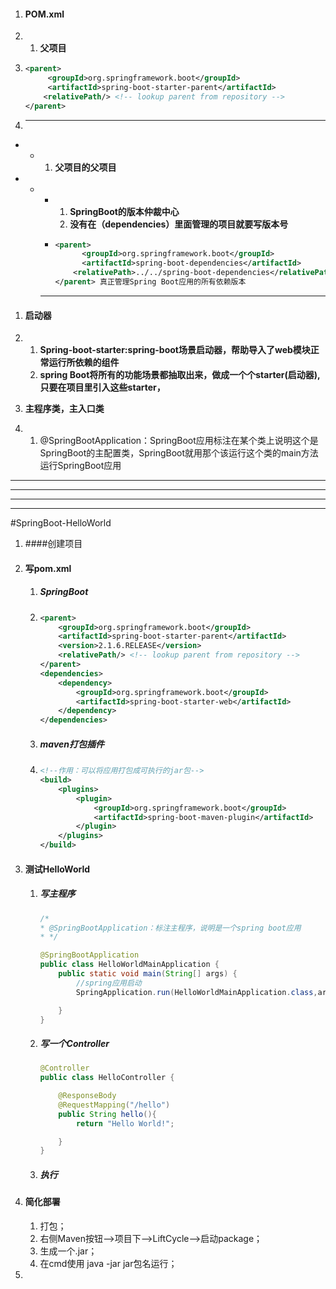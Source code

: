 1. #### POM.xml

2. 1. **父项目**

3. ```xml
   <parent>    
       	<groupId>org.springframework.boot</groupId>  
       	<artifactId>spring-boot-starter-parent</artifactId>    								<version>2.1.6.RELEASE</version>  
       <relativePath/> <!-- lookup parent from repository --> 
   </parent>
   ```

4. ---

- - 1. **父项目的父项目**

- - - 1. **SpringBoot的版本仲裁中心**
      2. **没有在（dependencies）里面管理的项目就要写版本号**

    - ```xml
      <parent> 
          	<groupId>org.springframework.boot</groupId>
          	<artifactId>spring-boot-dependencies</artifactId> 			<version>2.1.6.RELEASE</version>
          <relativePath>../../spring-boot-dependencies</relativePath>
      </parent> 真正管理Spring Boot应用的所有依赖版本
      ```

    - ---

1. #### 启动器

2. 1. **Spring-boot-starter:spring-boot场景启动器，帮助导入了web模块正常运行所依赖的组件**
   2. **spring Boot将所有的功能场景都抽取出来，做成一个个starter(启动器),只要在项目里引入这些starter，**

3. **主程序类，主入口类**

4. 1. @SpringBootApplication：SpringBoot应用标注在某个类上说明这个是SpringBoot的主配置类，SpringBoot就用那个该运行这个类的main方法运行SpringBoot应用

---

---

---

---

#SpringBoot-HelloWorld

1. ####创建项目

2. #### 写pom.xml

   1. ##### SpringBoot

   2. ```xml
      <parent>
          <groupId>org.springframework.boot</groupId>
          <artifactId>spring-boot-starter-parent</artifactId>
          <version>2.1.6.RELEASE</version>
          <relativePath/> <!-- lookup parent from repository -->
      </parent>
      <dependencies>
          <dependency>
              <groupId>org.springframework.boot</groupId>
              <artifactId>spring-boot-starter-web</artifactId>
          </dependency>
      </dependencies>
      ```

   3. ##### maven打包插件

   4. ```xml
      <!--作用：可以将应用打包成可执行的jar包-->
      <build>
          <plugins>
              <plugin>
                  <groupId>org.springframework.boot</groupId>
                  <artifactId>spring-boot-maven-plugin</artifactId>
              </plugin>
          </plugins>
      </build>
      ```

      

3. #### 测试HelloWorld

   1. ##### 写主程序

      ```java
      /*
      * @SpringBootApplication：标注主程序，说明是一个spring boot应用
      * */
      
      @SpringBootApplication
      public class HelloWorldMainApplication {
          public static void main(String[] args) {
              //spring应用启动
              SpringApplication.run(HelloWorldMainApplication.class,args);
      
          }
      }
      ```

      

      

   2. ##### 写一个Controller

      ```java
      @Controller
      public class HelloController {
      
          @ResponseBody
          @RequestMapping("/hello")
          public String hello(){
              return "Hello World!";
      
          }
      }
      ```

   3. ##### 执行

4. #### 简化部署

   1. 打包；
   2. 右侧Maven按钮-->项目下-->LiftCycle-->启动package；
   3. 生成一个.jar；
   4. 在cmd使用 java -jar jar包名运行；

5. 